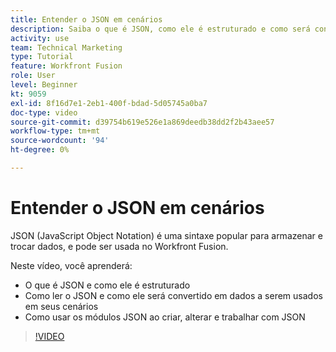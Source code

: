 ```yaml
---
title: Entender o JSON em cenários
description: Saiba o que é JSON, como ele é estruturado e como será convertido em dados para ser usado em seus cenários no [!DNL Adobe Workfront Fusion].
activity: use
team: Technical Marketing
type: Tutorial
feature: Workfront Fusion
role: User
level: Beginner
kt: 9059
exl-id: 8f16d7e1-2eb1-400f-bdad-5d05745a0ba7
doc-type: video
source-git-commit: d39754b619e526e1a869deedb38dd2f2b43aee57
workflow-type: tm+mt
source-wordcount: '94'
ht-degree: 0%

---
```


# Entender o JSON em cenários

JSON (JavaScript Object Notation) é uma sintaxe popular para armazenar e trocar dados, e pode ser usada no Workfront Fusion.

Neste vídeo, você aprenderá:

* O que é JSON e como ele é estruturado
* Como ler o JSON e como ele será convertido em dados a serem usados em seus cenários
* Como usar os módulos JSON ao criar, alterar e trabalhar com JSON

>[!VIDEO](https://video.tv.adobe.com/v/335300/?quality=12)
